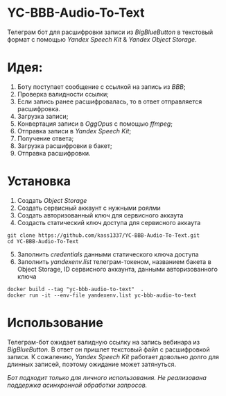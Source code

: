 # YC-BBB-Audio-To-Text
Телеграм бот для расшифровки записи из *BigBlueButton* в текстовый формат с помощью *Yandex Speech Kit* & *Yandex Object Storage*.
# Идея:
1. Боту поступает сообщение с ссылкой на запись из *BBB*;
2. Проверка валидности ссылки;
3. Если запись ранее расшифровалась, то в ответ отправляется расшифровка.
4. Загрузка записи;
5. Конвертация записи в *OggOpus* с помощью *ffmpeg*;
6. Отправка записи в *Yandex Speech Kit*;
7. Получение ответа;
8. Загрузка расшифровки в бакет;
9. Отправка расшифровки.

# Установка
1. Создать *Object Storage*
2. Создать сервисный аккаунт с нужными роялми
3. Создать авторизованный ключ для сервисного аккаута
4. Создасть статический ключ доступа для сервисного аккаута
```
git clone https://github.com/kass1337/YC-BBB-Audio-To-Text.git
cd YC-BBB-Audio-To-Text
```
5. Заполнить *credentials* данными статического ключа доступа
6. Заполнить *yandexenv.list* телеграм-токеном, названием бакета в Object Storage, ID сервисного аккаунта, данными авторизованного ключа
```
docker build --tag "yc-bbb-audio-to-text"  .
docker run -it --env-file yandexenv.list yc-bbb-audio-to-text
```
# Использование
Телеграм-бот ожидает валидную ссылку на запись вебинара из *BigBlueButton*. В ответ он пришлет текстовый файл с расшифровкой записи. К сожалению, *Yandex Speech Kit* работает довольно долго для длинных записей, поэтому ожидание может затянуться.

*Бот подходит только для личного использования. Не реализована поддержка асинхронной обработки запросов.*
